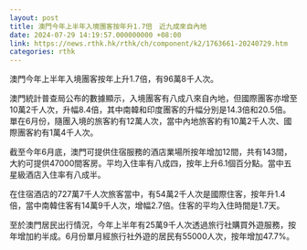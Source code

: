 ```yaml
---
layout: post
title: 澳門今年上半年入境團客按年升1.7倍　近九成來自內地
date: 2024-07-29 14:19:57.000000000 +08:00
link: https://news.rthk.hk/rthk/ch/component/k2/1763661-20240729.htm
categories: rthk
---
```


澳門今年上半年入境團客按年上升1.7倍，有96萬8千人次。

澳門統計普查局公布的數據顯示，入境團客有八成八來自內地，但國際團客亦增至10萬2千人次，升幅8.4倍，其中南韓和印度團客的升幅分別是14.3倍和20.5倍。單在6月份，隨團入境的旅客約有12萬人次，當中內地旅客約有10萬2千人次、國際團客約有1萬4千人次。

截至今年6月底，澳門可提供住宿服務的酒店業場所按年增加12間，共有143間，大約可提供47000間客房。平均入住率有八成四，按年上升6.1個百分點。當中五星級酒店入住率有八成半。

在住宿酒店的727萬7千人次旅客當中，有54萬2千人次是國際住客，按年升1.4倍，當中南韓住客有14萬9千人次，增幅2.7倍。住客的平均入住時間是1.7天。

至於澳門居民出行情況，今年上半年有25萬9千人次透過旅行社購買外遊服務，按年增加約半成。6月份單月經旅行社外遊的居民有55000人次，按年增加47.7%。
